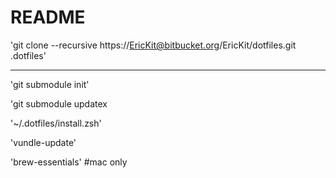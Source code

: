 # README #

'git clone --recursive https://EricKit@bitbucket.org/EricKit/dotfiles.git .dotfiles'

***

'git submodule init'

'git submodule updatex

'~/.dotfiles/install.zsh'

'vundle-update'

'brew-essentials' #mac only
